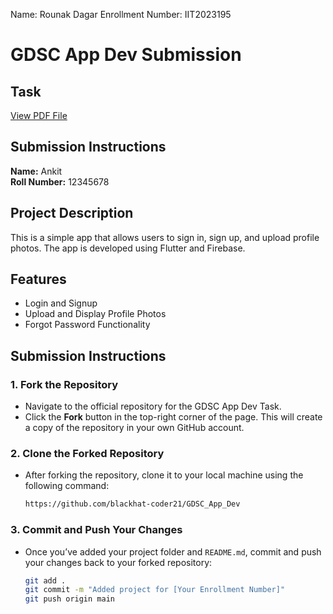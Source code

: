 Name: Rounak Dagar
Enrollment Number: IIT2023195
# GDSC App Dev Submission

## Task
[View PDF File](https://github.com/blackhat-coder21/GDSC_App_Dev/blob/main/AppD_Tasks.pdf)

## Submission Instructions
**Name:** Ankit  
**Roll Number:** 12345678  

## Project Description
This is a simple app that allows users to sign in, sign up, and upload profile photos. The app is developed using Flutter and Firebase.

## Features
- Login and Signup
- Upload and Display Profile Photos
- Forgot Password Functionality

## Submission Instructions
  
### 1. Fork the Repository
- Navigate to the official repository for the GDSC App Dev Task.
- Click the **Fork** button in the top-right corner of the page. This will create a copy of the repository in your own GitHub account.

### 2. Clone the Forked Repository
- After forking the repository, clone it to your local machine using the following command:
  ```bash
  https://github.com/blackhat-coder21/GDSC_App_Dev
### 3. Commit and Push Your Changes
- Once you’ve added your project folder and `README.md`, commit and push your changes back to your forked repository:
  ```bash
  git add .
  git commit -m "Added project for [Your Enrollment Number]"
  git push origin main
